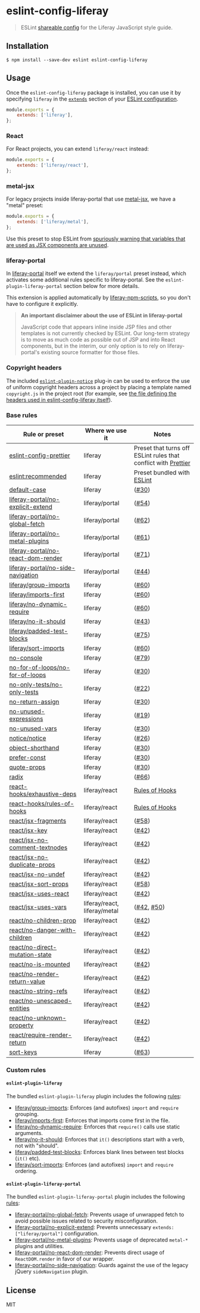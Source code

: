 # eslint-config-liferay

> ESLint [shareable config](http://eslint.org/docs/developer-guide/shareable-configs.html) for the Liferay JavaScript style guide.

## Installation

```
$ npm install --save-dev eslint eslint-config-liferay
```

## Usage

Once the `eslint-config-liferay` package is installed, you can use it by specifying `liferay` in the [`extends`](http://eslint.org/docs/user-guide/configuring#extending-configuration-files) section of your [ESLint configuration](http://eslint.org/docs/user-guide/configuring).

```js
module.exports = {
	extends: ['liferay'],
};
```

### React

For React projects, you can extend `liferay/react` instead:

```js
module.exports = {
	extends: ['liferay/react'],
};
```

### metal-jsx

For legacy projects inside liferay-portal that use [metal-jsx](https://www.npmjs.com/package/metal-jsx), we have a "metal" preset:

```js
module.exports = {
	extends: ['liferay/metal'],
};
```

Use this preset to stop ESLint from [spuriously warning that variables that are used as JSX components are unused](https://github.com/yannickcr/eslint-plugin-react/blob/master/docs/rules/jsx-uses-vars.md).

### liferay-portal

In [liferay-portal](https://github.com/liferay/liferay-portal) itself we extend the `liferay/portal` preset instead, which activates some additional rules specific to liferay-portal. See the `eslint-plugin-liferay-portal` section below for more details.

This extension is applied automatically by [liferay-npm-scripts](https://github.com/liferay/liferay-npm-tools/tree/master/packages/liferay-npm-scripts), so you don't have to configure it explicitly.

> **An important disclaimer about the use of ESLint in liferay-portal**
>
> JavaScript code that appears inline inside JSP files and other templates is not currently checked by ESLint. Our long-term strategy is to move as much code as possible out of JSP and into React components, but in the interim, our only option is to rely on liferay-portal's existing source formatter for those files.

### Copyright headers

The included [`eslint-plugin-notice`](https://www.npmjs.com/package/eslint-plugin-notice) plug-in can be used to enforce the use of uniform copyright headers across a project by placing a template named `copyright.js` in the project root (for example, see [the file defining the headers used in eslint-config-liferay itself](https://github.com/liferay/eslint-config-liferay/blob/master/copyright.js)).

### Base rules

| Rule or preset                                                                                                                      | Where we use it              | Notes                                                                                                                                |
| ----------------------------------------------------------------------------------------------------------------------------------- | ---------------------------- | ------------------------------------------------------------------------------------------------------------------------------------ |
| [eslint-config-prettier](https://github.com/prettier/eslint-config-prettier)                                                        | liferay                      | Preset that turns off ESLint rules that conflict with [Prettier](https://prettier.io/)                                               |
| [eslint:recommended](https://eslint.org/docs/rules/)                                                                                | liferay                      | Preset bundled with [ESLint](https://eslint.org/docs/rules/)                                                                         |
| [default-case](https://eslint.org/docs/rules/default-case)                                                                          | liferay                      | ([\#30](https://github.com/liferay/eslint-config-liferay/pull/30))                                                                   |
| [liferay-portal/no-explicit-extend](./plugins/eslint-plugin-liferay-portal/docs/rules/no-explicit-extend.md)                        | liferay/portal               | ([\#54](https://github.com/liferay/eslint-config-liferay/pull/54))                                                                   |
| [liferay-portal/no-global-fetch](./plugins/eslint-plugin-liferay-portal/docs/rules/no-global-fetch.md)                              | liferay/portal               | ([\#62](https://github.com/liferay/eslint-config-liferay/pull/62))                                                                   |
| [liferay-portal/no-metal-plugins](./plugins/eslint-plugin-liferay-portal/docs/rules/no-metal-plugins.md)                            | liferay/portal               | ([\#61](https://github.com/liferay/eslint-config-liferay/pull/61))                                                                   |
| [liferay-portal/no-react-dom-render](./plugins/eslint-plugin-liferay-portal/docs/rules/no-react-dom-render.md)                      | liferay/portal               | ([\#71](https://github.com/liferay/eslint-config-liferay/pull/71))                                                                   |
| [liferay-portal/no-side-navigation](./plugins/eslint-plugin-liferay-portal/docs/rules/no-side-navigation.md)                        | liferay/portal               | ([\#44](https://github.com/liferay/eslint-config-liferay/pull/44))                                                                   |
| [liferay/group-imports](./plugins/eslint-plugin-liferay/docs/rules/group-imports.md)                                                | liferay                      | ([\#60](https://github.com/liferay/liferay-frontend-guidelines/issues/60))                                                           |
| [liferay/imports-first](./plugins/eslint-plugin-liferay/docs/rules/imports-first.md)                                                | liferay                      | ([\#60](https://github.com/liferay/liferay-frontend-guidelines/issues/60))                                                           |
| [liferay/no-dynamic-require](./plugins/eslint-plugin-liferay/docs/rules/no-dynamic-require.md)                                      | liferay                      | ([\#60](https://github.com/liferay/liferay-frontend-guidelines/issues/60))                                                           |
| [liferay/no-it-should](./plugins/eslint-plugin-liferay/docs/rules/no-it-should.md)                                                  | liferay                      | ([\#43](https://github.com/liferay/eslint-config-liferay/pull/43))                                                                   |
| [liferay/padded-test-blocks](./plugins/eslint-plugin-liferay/docs/rules/padded-test-blocks.md)                                      | liferay                      | ([\#75](https://github.com/liferay/eslint-config-liferay/pull/75))                                                                   |
| [liferay/sort-imports](./plugins/eslint-plugin-liferay/docs/rules/sort-imports.md)                                                  | liferay                      | ([\#60](https://github.com/liferay/liferay-frontend-guidelines/issues/60))                                                           |
| [no-console](https://eslint.org/docs/rules/no-console)                                                                              | liferay                      | ([\#79](https://github.com/liferay/eslint-config-liferay/pull/79))                                                                   |
| [no-for-of-loops/no-for-of-loops](https://www.npmjs.com/package/eslint-plugin-no-for-of-loops)                                      | liferay                      | ([\#30](https://github.com/liferay/eslint-config-liferay/pull/30))                                                                   |
| [no-only-tests/no-only-tests](https://www.npmjs.com/package/eslint-plugin-no-only-tests)                                            | liferay                      | ([\#22](https://github.com/liferay/eslint-config-liferay/pull/22))                                                                   |
| [no-return-assign](https://eslint.org/docs/rules/no-return-assign)                                                                  | liferay                      | ([\#30](https://github.com/liferay/eslint-config-liferay/pull/30))                                                                   |
| [no-unused-expressions](https://eslint.org/docs/rules/no-unused-expressions)                                                        | liferay                      | ([\#19](https://github.com/liferay/eslint-config-liferay/issues/19))                                                                 |
| [no-unused-vars](https://eslint.org/docs/rules/no-unused-vars)                                                                      | liferay                      | ([\#30](https://github.com/liferay/eslint-config-liferay/pull/30))                                                                   |
| [notice/notice](https://www.npmjs.com/package/eslint-plugin-notice)                                                                 | liferay                      | ([\#26](https://github.com/liferay/eslint-config-liferay/pull/26))                                                                   |
| [object-shorthand](https://eslint.org/docs/rules/object-shorthand)                                                                  | liferay                      | ([\#30](https://github.com/liferay/eslint-config-liferay/pull/30))                                                                   |
| [prefer-const](https://eslint.org/docs/rules/prefer-const)                                                                          | liferay                      | ([\#30](https://github.com/liferay/eslint-config-liferay/pull/30))                                                                   |
| [quote-props](https://eslint.org/docs/rules/quote-props)                                                                            | liferay                      | ([\#30](https://github.com/liferay/eslint-config-liferay/pull/30))                                                                   |
| [radix](https://eslint.org/docs/rules/radix)                                                                                        | liferay                      | ([\#66](https://github.com/liferay/eslint-config-liferay/pull/66))                                                                   |
| [react-hooks/exhaustive-deps](https://www.npmjs.com/package/eslint-plugin-react-hooks)                                              | liferay/react                | [Rules of Hooks](https://reactjs.org/docs/hooks-rules.html)                                                                          |
| [react-hooks/rules-of-hooks](https://www.npmjs.com/package/eslint-plugin-react-hooks)                                               | liferay/react                | [Rules of Hooks](https://reactjs.org/docs/hooks-rules.html)                                                                          |
| [react/jsx-fragments](https://github.com/yannickcr/eslint-plugin-react/blob/HEAD/docs/rules/jsx-fragments.md)                       | liferay/react                | ([\#58](https://github.com/liferay/eslint-config-liferay/pull/58))                                                                   |
| [react/jsx-key](https://github.com/yannickcr/eslint-plugin-react/blob/HEAD/docs/rules/jsx-key.md)                                   | liferay/react                | ([\#42](https://github.com/liferay/eslint-config-liferay/pull/42))                                                                   |
| [react/jsx-no-comment-textnodes](https://github.com/yannickcr/eslint-plugin-react/blob/HEAD/docs/rules/jsx-no-comment-textnodes.md) | liferay/react                | ([\#42](https://github.com/liferay/eslint-config-liferay/pull/42))                                                                   |
| [react/jsx-no-duplicate-props](https://github.com/yannickcr/eslint-plugin-react/blob/HEAD/docs/rules/jsx-no-duplicate-props.md)     | liferay/react                | ([\#42](https://github.com/liferay/eslint-config-liferay/pull/42))                                                                   |
| [react/jsx-no-undef](https://github.com/yannickcr/eslint-plugin-react/blob/HEAD/docs/rules/jsx-no-undef.md)                         | liferay/react                | ([\#42](https://github.com/liferay/eslint-config-liferay/pull/42))                                                                   |
| [react/jsx-sort-props](https://github.com/yannickcr/eslint-plugin-react/blob/HEAD/docs/rules/jsx-sort-props.md)                     | liferay/react                | ([\#58](https://github.com/liferay/eslint-config-liferay/pull/51))                                                                   |
| [react/jsx-uses-react](https://github.com/yannickcr/eslint-plugin-react/blob/HEAD/docs/rules/jsx-uses-react.md)                     | liferay/react                | ([\#42](https://github.com/liferay/eslint-config-liferay/pull/42))                                                                   |
| [react/jsx-uses-vars](https://github.com/yannickcr/eslint-plugin-react/blob/HEAD/docs/rules/jsx-uses-vars.md)                       | liferay/react, liferay/metal | ([\#42](https://github.com/liferay/eslint-config-liferay/pull/42), [\#50](https://github.com/liferay/eslint-config-liferay/pull/50)) |
| [react/no-children-prop](https://github.com/yannickcr/eslint-plugin-react/blob/HEAD/docs/rules/no-children-prop.md)                 | liferay/react                | ([\#42](https://github.com/liferay/eslint-config-liferay/pull/42))                                                                   |
| [react/no-danger-with-children](https://github.com/yannickcr/eslint-plugin-react/blob/HEAD/docs/rules/no-danger-with-children.md)   | liferay/react                | ([\#42](https://github.com/liferay/eslint-config-liferay/pull/42))                                                                   |
| [react/no-direct-mutation-state](https://github.com/yannickcr/eslint-plugin-react/blob/HEAD/docs/rules/no-direct-mutation-state.md) | liferay/react                | ([\#42](https://github.com/liferay/eslint-config-liferay/pull/42))                                                                   |
| [react/no-is-mounted](https://github.com/yannickcr/eslint-plugin-react/blob/HEAD/docs/rules/no-is-mounted.md)                       | liferay/react                | ([\#42](https://github.com/liferay/eslint-config-liferay/pull/42))                                                                   |
| [react/no-render-return-value](https://github.com/yannickcr/eslint-plugin-react/blob/HEAD/docs/rules/no-render-return-value.md)     | liferay/react                | ([\#42](https://github.com/liferay/eslint-config-liferay/pull/42))                                                                   |
| [react/no-string-refs](https://github.com/yannickcr/eslint-plugin-react/blob/HEAD/docs/rules/no-string-refs.md)                     | liferay/react                | ([\#42](https://github.com/liferay/eslint-config-liferay/pull/42))                                                                   |
| [react/no-unescaped-entities](https://github.com/yannickcr/eslint-plugin-react/blob/HEAD/docs/rules/no-unescaped-entities.md)       | liferay/react                | ([\#42](https://github.com/liferay/eslint-config-liferay/pull/42))                                                                   |
| [react/no-unknown-property](https://github.com/yannickcr/eslint-plugin-react/blob/HEAD/docs/rules/no-unknown-property.md)           | liferay/react                | ([\#42](https://github.com/liferay/eslint-config-liferay/pull/42))                                                                   |
| [react/require-render-return](https://github.com/yannickcr/eslint-plugin-react/blob/HEAD/docs/rules/require-render-return.md)       | liferay/react                | ([\#42](https://github.com/liferay/eslint-config-liferay/pull/42))                                                                   |
| [sort-keys](https://eslint.org/docs/rules/sort-keys)                                                                                | liferay                      | ([\#63](https://github.com/liferay/eslint-config-liferay/pull/63))                                                                   |

### Custom rules

#### `eslint-plugin-liferay`

The bundled `eslint-plugin-liferay` plugin includes the following [rules](./plugins/eslint-plugin-liferay/docs/rules):

-   [liferay/group-imports](./plugins/eslint-plugin-liferay/docs/rules/group-imports.md): Enforces (and autofixes) `import` and `require` grouping.
-   [liferay/imports-first](./plugins/eslint-plugin-liferay/docs/rules/imports-first.md): Enforces that imports come first in the file.
-   [liferay/no-dynamic-require](./plugins/eslint-plugin-liferay/docs/rules/no-dynamic-require): Enforces that `require()` calls use static arguments.
-   [liferay/no-it-should](./plugins/eslint-plugin-liferay/docs/rules/no-it-should.md): Enforces that `it()` descriptions start with a verb, not with "should".
-   [liferay/padded-test-blocks](./plugins/eslint-plugin-liferay/docs/rules/padded-test-blocks.md): Enforces blank lines between test blocks (`it()` etc).
-   [liferay/sort-imports](./plugins/eslint-plugin-liferay/docs/rules/sort-imports.md): Enforces (and autofixes) `import` and `require` ordering.

#### `eslint-plugin-liferay-portal`

The bundled `eslint-plugin-liferay-portal` plugin includes the following [rules](./plugins/eslint-plugin-liferay-portal/docs/rules):

-   [liferay-portal/no-global-fetch](./plugins/eslint-plugin-liferay-portal/docs/rules/no-global-fetch.md): Prevents usage of unwrapped fetch to avoid possible issues related to security misconfiguration.
-   [liferay-portal/no-explicit-extend](./plugins/eslint-plugin-liferay-portal/docs/rules/no-explicit-extend.md): Prevents unnecessary `extends: ["liferay/portal"]` configuration.
-   [liferay-portal/no-metal-plugins](./plugins/eslint-plugin-liferay-portal/docs/rules/no-metal-plugins.md): Prevents usage of deprecated `metal-*` plugins and utilities.
-   [liferay-portal/no-react-dom-render](./plugins/eslint-plugin-liferay-portal/docs/rules/no-react-dom-render.md): Prevents direct usage of `ReactDOM.render` in favor of our wrapper.
-   [liferay-portal/no-side-navigation](./plugins/eslint-plugin-liferay-portal/docs/rules/no-side-navigation.md): Guards against the use of the legacy jQuery `sideNavigation` plugin.

## License

MIT
